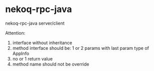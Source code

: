 # nekoq-rpc-java
nekoq-rpc-java server/client

Attention:

1. interface without inheritance
2. method interface should be: 1 or 2 params with last param type of AppInfo
3. no or 1 return value
4. method name should not be override
